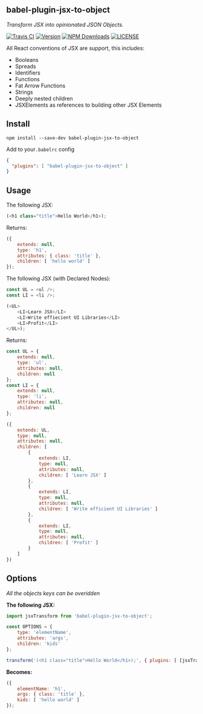 babel-plugin-jsx-to-object
---
_Transform JSX into opinionated JSON Objects._

[![Travis CI](https://img.shields.io/travis/tbremer/babel-plugin-jsx-to-object.svg?style=flat-square)](https://travis-ci.org/tbremer/babel-plugin-jsx-to-object)
[![Version](https://img.shields.io/npm/v/babel-plugin-jsx-to-object.svg?style=flat-square)](https://www.npmjs.com/package/babel-plugin-jsx-to-object)
[![NPM Downloads](https://img.shields.io/npm/dm/babel-plugin-jsx-to-object.svg?style=flat-square)](https://www.npmjs.com/package/babel-plugin-jsx-to-object)
[![LICENSE](https://img.shields.io/npm/l/babel-plugin-jsx-to-object.svg?style=flat-square)](https://github.com/tbremer/babel-plugin-jsx-to-object/blob/master/LICENSE)

All React conventions of JSX are support, this includes:

* Booleans
* Spreads
* Identifiers
* Functions
* Fat Arrow Functions
* Strings
* Deeply nested children
* JSXElements as references to building other JSX Elements

## Install
```shell
npm install --save-dev babel-plugin-jsx-to-object
```

Add to your`.babelrc` config
```json
{
  "plugins": [ "babel-plugin-jsx-to-object" ]
}
```

## Usage

The following JSX:
```javascript
(<h1 class="title">Hello World</h1>);
```

Returns:
```javascript
({
    extends: null,
    type: 'h1',
    attributes: { class: 'title' },
    children: [ 'hello world' ]
});
```

The following JSX (with Declared Nodes):
```javascript
const UL = <ul />;
const LI = <li />;

(<UL>
    <LI>Learn JSX</LI>
    <LI>Write effiecient UI Libraries</LI>
    <LI>Profit</LI>
</UL>);
```
Returns:
```javascript
const UL = {
    extends: null,
    type: 'ul',
    attributes: null,
    children: null
};
const LI = {
    extends: null,
    type: 'li',
    attributes: null,
    children: null
};

({
    extends: UL,
    type: null,
    attributes: null,
    children: [
        {
            extends: LI,
            type: null,
            attributes: null,
            children: [ 'Learn JSX' ]
        },
        {
            extends: LI,
            type: null,
            attributes: null,
            children: [ 'Write efficient UI Libraries' ]
        },
        {
            extends: LI,
            type: null,
            attributes: null,
            children: [ 'Profit' ]
        }
    ]
})
```

## Options
_All the objects keys can be overidden_

**The following JSX:**

```javascript
import jsxTransform from 'babel-plugin-jsx-to-object';

const OPTIONS = {
    type: 'elementName',
    attributes: 'args',
    children: 'kids'
};

transform('(<h1 class="title">Hello World</h1>);', { plugins: [ [jsxTransform, OPTIONS] ] })
```

**Becomes:**
```javascript
({
    elementName: 'h1',
    args: { class: 'title' },
    kids: [ 'hello world' ]
});
```
